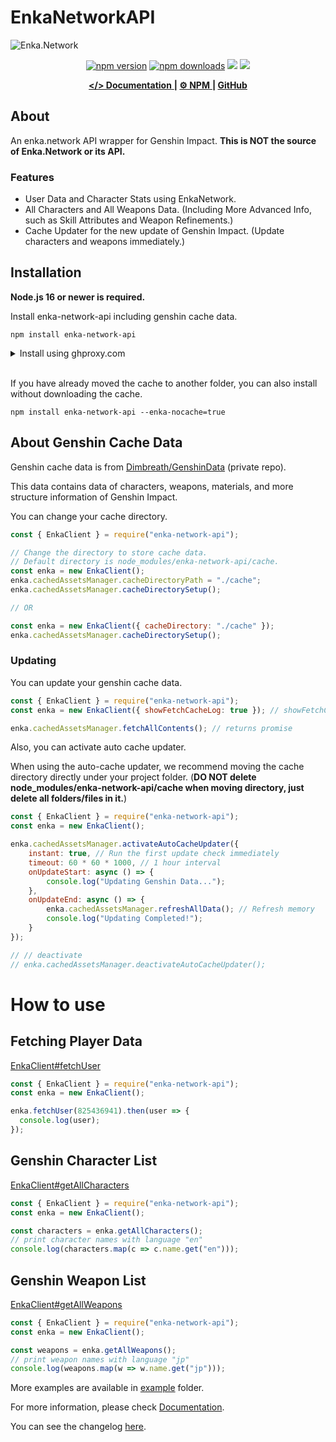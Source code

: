 # EnkaNetworkAPI

![Enka.Network](https://github.com/yuko1101/enka-network-api/blob/main/docs/static/img/enka-splash.png?raw=true)

<div align="center">
	<p>
		<a href="https://www.npmjs.com/package/enka-network-api"><img src="https://img.shields.io/npm/v/enka-network-api.svg?maxAge=3600" alt="npm version" /></a>
		<a href="https://www.npmjs.com/package/enka-network-api"><img src="https://img.shields.io/npm/dt/enka-network-api.svg?maxAge=3600" alt="npm downloads" /></a>
		<a href="https://github.com/yuko1101/enka-network-api/actions/workflows/codeql.yml"><img src="https://github.com/yuko1101/enka-network-api/actions/workflows/codeql.yml/badge.svg"/></a>
    	<a href="https://github.com/yuko1101/enka-network-api/blob/main/LICENSE"><img src="https://img.shields.io/badge/License-MIT-yellow.svg"/></a>
	</p>
</div>

<div align="center">
    <a href="https://enka-network-api.vercel.app/docs/api/EnkaClient">
        <b>&lt;/&gt; Documentation</b>
    </a>
    <b> | </b>
    <a href="https://www.npmjs.com/package/enka-network-api">
        <b>⚙ NPM</b>
    </a>
    <b> | </b>
    <i class="fab fa-github"></i>
    <a href="https://github.com/yuko1101/enka-network-api">
        <b> GitHub</b>
    </a>
</div>

## About

An enka.network API wrapper for Genshin Impact. **This is NOT the source of Enka.Network or its API.**

### Features
- User Data and Character Stats using EnkaNetwork.
- All Characters and All Weapons Data. (Including More Advanced Info, such as Skill Attributes and Weapon Refinements.)
- Cache Updater for the new update of Genshin Impact. (Update characters and weapons immediately.)


## Installation

**Node.js 16 or newer is required.**

Install enka-network-api including genshin cache data.
```sh-session
npm install enka-network-api
```
<details>
    <summary>Install using ghproxy.com</summary>
    
    npm install enka-network-api --enka-ghproxy=true
</details>
<br/>

If you have already moved the cache to another folder, you can also install without downloading the cache.
```sh-session
npm install enka-network-api --enka-nocache=true
```

## About Genshin Cache Data
Genshin cache data is from [Dimbreath/GenshinData](https://github.com/Dimbreath/GenshinData) (private repo).

This data contains data of characters, weapons, materials, and more structure information of Genshin Impact.

You can change your cache directory.
```js
const { EnkaClient } = require("enka-network-api");

// Change the directory to store cache data.
// Default directory is node_modules/enka-network-api/cache.
const enka = new EnkaClient();
enka.cachedAssetsManager.cacheDirectoryPath = "./cache";
enka.cachedAssetsManager.cacheDirectorySetup();

// OR

const enka = new EnkaClient({ cacheDirectory: "./cache" });
enka.cachedAssetsManager.cacheDirectorySetup();

```

### Updating

You can update your genshin cache data.
```js
const { EnkaClient } = require("enka-network-api");
const enka = new EnkaClient({ showFetchCacheLog: true }); // showFetchCacheLog is true by default

enka.cachedAssetsManager.fetchAllContents(); // returns promise
```


Also, you can activate auto cache updater.

When using the auto-cache updater, we recommend moving the cache directory directly under your project folder. (**DO NOT delete node_modules/enka-network-api/cache when moving directory, just delete all folders/files in it.**)

```js
const { EnkaClient } = require("enka-network-api");
const enka = new EnkaClient();

enka.cachedAssetsManager.activateAutoCacheUpdater({
    instant: true, // Run the first update check immediately
    timeout: 60 * 60 * 1000, // 1 hour interval
    onUpdateStart: async () => {
        console.log("Updating Genshin Data...");
    },
    onUpdateEnd: async () => {
        enka.cachedAssetsManager.refreshAllData(); // Refresh memory
        console.log("Updating Completed!");
    }
});

// // deactivate
// enka.cachedAssetsManager.deactivateAutoCacheUpdater();
```

# How to use

## Fetching Player Data 
[EnkaClient#fetchUser](https://enka-network-api.vercel.app/docs/api/EnkaClient#fetchUser)
```js
const { EnkaClient } = require("enka-network-api");
const enka = new EnkaClient();

enka.fetchUser(825436941).then(user => {
  console.log(user);
});
```

## Genshin Character List
[EnkaClient#getAllCharacters](https://enka-network-api.vercel.app/docs/api/EnkaClient#getAllCharacters)
```js
const { EnkaClient } = require("enka-network-api");
const enka = new EnkaClient();

const characters = enka.getAllCharacters();
// print character names with language "en"
console.log(characters.map(c => c.name.get("en")));
```

## Genshin Weapon List
[EnkaClient#getAllWeapons](https://enka-network-api.vercel.app/docs/api/EnkaClient#getAllWeapons)
```js
const { EnkaClient } = require("enka-network-api");
const enka = new EnkaClient();

const weapons = enka.getAllWeapons();
// print weapon names with language "jp"
console.log(weapons.map(w => w.name.get("jp")));
```

More examples are available in [example](https://github.com/yuko1101/enka-network-api/tree/main/example) folder.

For more information, please check [Documentation](https://enka-network-api.vercel.app/docs/api/EnkaClient).

You can see the changelog [here](https://github.com/yuko1101/enka-network-api/blob/main/CHANGELOG.md).

